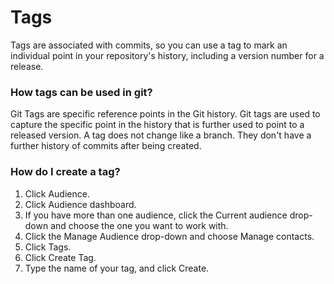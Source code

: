 # Tags

Tags are associated with commits, so you can use a tag to mark an individual point in your repository's history, including a version number for a release.

### How tags can be used in git?

Git Tags are specific reference points in the Git history. Git tags are used to capture the specific point in the history that is further used to point to a released version. A tag does not change like a branch. They don't have a further history of commits after being created.

### How do I create a tag?

1. Click Audience.
2. Click Audience dashboard.
3. If you have more than one audience, click the Current audience drop-down and choose the one you want to work with.
4. Click the Manage Audience drop-down and choose Manage contacts.
5. Click Tags.
6. Click Create Tag.
7. Type the name of your tag, and click Create.
